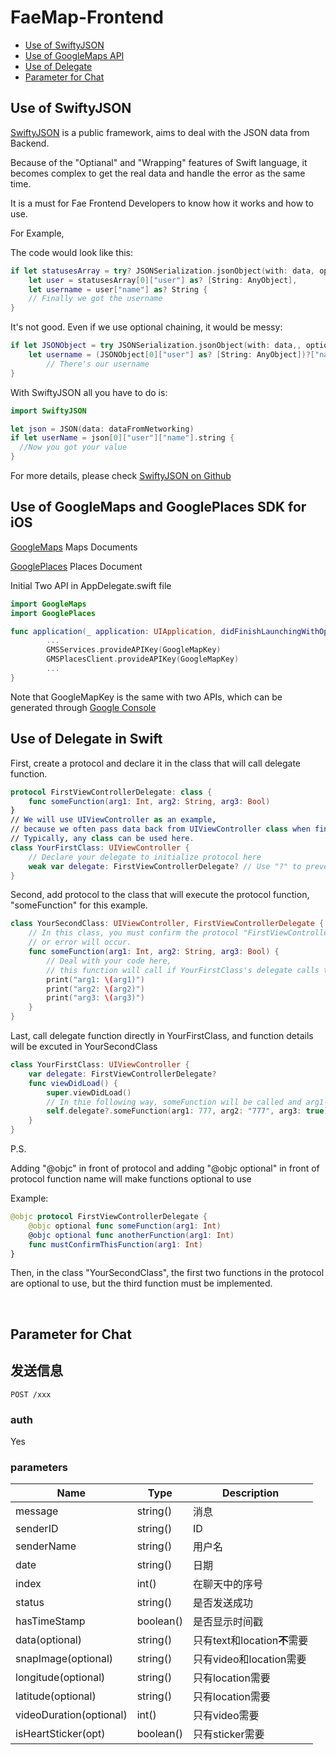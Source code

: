 # FaeMap-Frontend

* [Use of SwiftyJSON](#use-of-swiftyjson)
* [Use of GoogleMaps API](#use-of-googlemaps-and-googleplaces-sdk-for-ios)
* [Use of Delegate](#use-of-delegate-in-swift)
* [Parameter for Chat](#parameter-for-chat)

## Use of SwiftyJSON
[SwiftyJSON](https://github.com/SwiftyJSON/SwiftyJSON) is a public framework, aims to deal with the JSON data from Backend. 

Because of the "Optianal" and "Wrapping" features of Swift language, it becomes complex to get the real data and handle the error as the same time.

It is a must for Fae Frontend Developers to know how it works and how to use.

For Example,

The code would look like this:
```swift
if let statusesArray = try? JSONSerialization.jsonObject(with: data, options: .allowFragments) as? [[String: AnyObject]],
    let user = statusesArray[0]["user"] as? [String: AnyObject],
    let username = user["name"] as? String {
    // Finally we got the username
}
```

It's not good. Even if we use optional chaining, it would be messy:
```swift
if let JSONObject = try JSONSerialization.jsonObject(with: data,, options: .allowFragments) as? [[String: AnyObject]],
    let username = (JSONObject[0]["user"] as? [String: AnyObject])?["name"] as? String {
        // There's our username
}
```

With SwiftyJSON all you have to do is:
```swift
import SwiftyJSON

let json = JSON(data: dataFromNetworking)
if let userName = json[0]["user"]["name"].string {
  //Now you got your value
}
```
For more details, please check [SwiftyJSON on Github](https://github.com/SwiftyJSON/SwiftyJSON)

## Use of GoogleMaps and GooglePlaces SDK for iOS
[GoogleMaps](https://developers.google.com/maps/documentation/ios-sdk/) Maps Documents

[GooglePlaces](https://developers.google.com/places/ios-api/) Places Document

Initial Two API in AppDelegate.swift file
```Swift
import GoogleMaps
import GooglePlaces

func application(_ application: UIApplication, didFinishLaunchingWithOptions launchOptions: [UIApplicationLaunchOptionsKey: Any]?) -> Bool {
        ...
        GMSServices.provideAPIKey(GoogleMapKey)
        GMSPlacesClient.provideAPIKey(GoogleMapKey)
        ...
}
```

Note that GoogleMapKey is the same with two APIs, which can be generated through [Google Console](https://console.cloud.google.com)

## Use of Delegate in Swift
First, create a protocol and declare it in the class that will call delegate function.
```Swift
protocol FirstViewControllerDelegate: class {
    func someFunction(arg1: Int, arg2: String, arg3: Bool)
}
// We will use UIViewController as an example, 
// because we often pass data back from UIViewController class when finishing use of it.
// Typically, any class can be used here.
class YourFirstClass: UIViewController {
    // Declare your delegate to initialize protocol here
    weak var delegate: FirstViewControllerDelegate? // Use "?" to prevent bug occurring
}
```
Second, add protocol to the class that will execute the protocol function, "someFunction" for this example.
```Swift
class YourSecondClass: UIViewController, FirstViewControllerDelegate {
    // In this class, you must confirm the protocol "FirstViewControllerDelegate",
    // or error will occur.
    func someFunction(arg1: Int, arg2: String, arg3: Bool) {
        // Deal with your code here,
        // this function will call if YourFirstClass's delegate calls this function.
        print("arg1: \(arg1)")
        print("arg2: \(arg2)")
        print("arg3: \(arg3)")
    }
}
```

Last, call delegate function directly in YourFirstClass, and function details will be excuted in YourSecondClass
```Swift
class YourFirstClass: UIViewController {
    var delegate: FirstViewControllerDelegate?
    func viewDidLoad() {
        super.viewDidLoad()
        // In thie following way, someFunction will be called and arg1-3 will be passed to YourFirstClass
        self.delegate?.someFunction(arg1: 777, arg2: "777", arg3: true)
    }
}
```

P.S.

Adding "@objc" in front of protocol and adding "@objc optional" in front of protocol function name will make functions optional to use

Example:
```Swift
@objc protocol FirstViewControllerDelegate {
    @objc optional func someFunction(arg1: Int)
    @objc optional func anotherFunction(arg1: Int)
    func mustConfirmThisFunction(arg1: Int)
}
```
Then, in the class "YourSecondClass", the first two functions in the protocol are optional to use, but the third function must be implemented.

    
## Parameter for Chat
## 发送信息
`POST /xxx`

### auth
Yes

### parameters
| Name | Type | Description |
| --- | --- | --- |
| message | string() | 消息 |
| senderID | string() | ID |
| senderName | string() | 用户名|
| date | string() | 日期 |
| index | int() | 在聊天中的序号 |
| status | string() | 是否发送成功 |
| hasTimeStamp | boolean() | 是否显示时间戳 |
| data(optional) | string() | 只有text和location**不**需要 |
| snapImage(optional) | string() | 只有video和location需要 |
| longitude(optional) | string() | 只有location需要 |
| latitude(optional) | string() | 只有location需要 |
| videoDuration(optional) | int() | 只有video需要 |
| isHeartSticker(opt) | boolean() | 只有sticker需要 |
